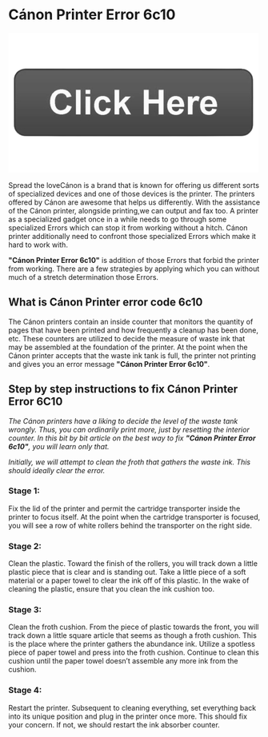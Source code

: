 # Cánon Printer Error 6c10

[![Cánon Printer Error 6c10](Click-here-button.png)](https://computersolve.com/canon-printer-error-6c10/)

Spread the loveCánon is a brand that is known for offering us different sorts of specialized devices and one of those devices is the printer. The printers offered by Cánon are awesome that helps us differently. With the assistance of the Cánon printer, alongside printing,we can output and fax too. A printer as a specialized gadget once in a while needs to go through some specialized Errors which can stop it from working without a hitch. Cánon printer additionally need to confront those specialized Errors which make it hard to work with.

**"Cánon Printer Error 6c10"** is addition of those Errors that forbid the printer from working. There are a few strategies by applying which you can without much of a stretch determination those Errors.

## What is Cánon Printer error code 6c10

The Cánon printers contain an inside counter that monitors the quantity of pages that have been printed and how frequently
a cleanup has been done, etc. These counters are utilized to decide the measure of waste ink that may be assembled at the
foundation of the printer. At the point when the Cánon printer accepts that the waste ink tank is full, the printer not printing and gives you an error message **"Cánon Printer Error 6c10"**.

## Step by step instructions to fix Cánon Printer Error 6C10

_The Cánon printers have a liking to decide the level of the waste tank wrongly. Thus, you can ordinarily print more, just by resetting the interior counter. In this bit by bit article on the best way to fix **"Cánon Printer Error 6c10"**, you will learn only that._

_Initially, we will attempt to clean the froth that gathers the waste ink. This should ideally clear the error._

### Stage 1: 

Fix the lid of the printer and permit the cartridge transporter inside the printer to focus itself. At the point when the cartridge transporter is focused, you will see a row of white rollers behind the transporter on the right side.

### Stage 2: 

Clean the plastic. Toward the finish of the rollers, you will track down a little plastic piece that is clear and is standing out. Take a little piece of a soft material or a paper towel to clear the ink off of this plastic. In the wake of cleaning the plastic, ensure that you clean the ink cushion too.

### Stage 3: 

Clean the froth cushion. From the piece of plastic towards the front, you will track down a little square article that seems as though a froth cushion. This is the place where the printer gathers the abundance ink. Utilize a spotless piece of paper towel and press into the froth cushion. Continue to clean this cushion until the paper towel doesn’t assemble any more ink from the cushion.

### Stage 4: 

Restart the printer. Subsequent to cleaning everything, set everything back into its unique position and plug in the printer once more. This should fix your concern. If not, we should restart the ink absorber counter.
